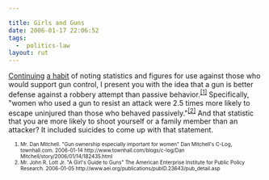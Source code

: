 ```yaml
---

title: Girls and Guns
date: 2006-01-17 22:06:52
tags:
  -  politics-law
layout: rut
---
```


<p><a href="https://www.schierer.org/~luke/log/20050406-1141/20050406-1141" title="20050406-1141">Continuing</a> <a href="https://www.schierer.org/~luke/log/20051021-1615/second-amendment-factoids" title="Second Amendment factoids">a habit</a> of noting statistics and figures for use against those who would support gun control, I present you with the idea that a gun is better defense against a robbery attempt than passive behavior.<sup><a href="http://www.townhall.com/blogs/c-log/Dan Mitchell/story/2006/01/14/182435.html" title="Gun ownership especially important for women">[1]</a></sup> Specifically, "women who used a gun to resist an attack were 2.5 times more likely to escape uninjured than those who behaved passively."<sup><a href="http://www.aei.org/publications/pubID.23643/pub_detail.asp" title="A Girl's Guide to Guns">[2]</a></sup> And that statistic that you are more likely to shoot yourself or a family member than an attacker?  It included suicides to come up with that statement.</p>

<ol><font size="-2"><li><font size="-2">Mr. Dan Mitchell.  "Gun ownership especially important for women" Dan Mitchell's C-Log, townhall.com. 2006-01-14 http://www.townhall.com/blogs/c-log/Dan Mitchell/story/2006/01/14/182435.html</font></li><li><font size="-2">Mr. John R. Lott Jr.  "A Girl's Guide to Guns" The American Enterprise Institute for Public Policy Research. 2006-01-05  http://www.aei.org/publications/pubID.23643/pub_detail.asp </font></li></font></ol>

